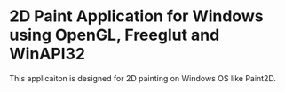 # 2D Paint Application for Windows using OpenGL, Freeglut and WinAPI32

This applicaiton is designed for 2D painting on Windows OS like Paint2D.
